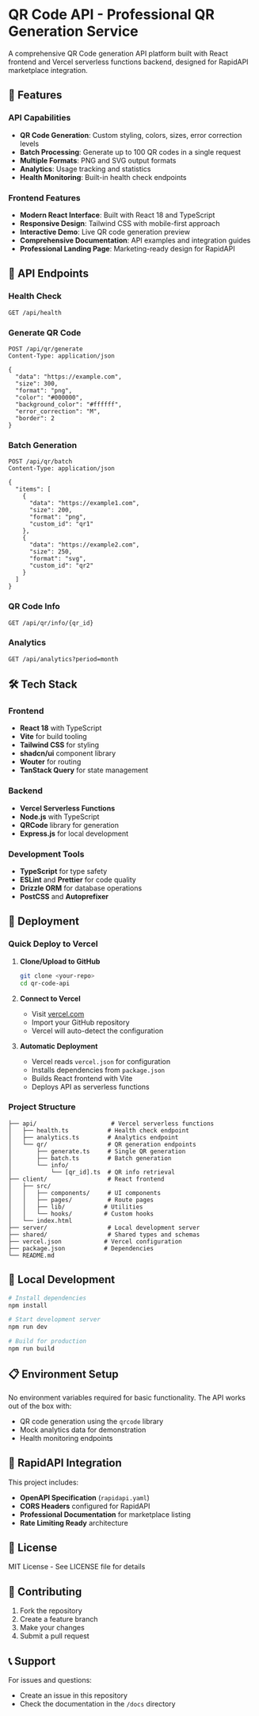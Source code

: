 # QR Code API - Professional QR Generation Service

A comprehensive QR Code generation API platform built with React frontend and Vercel serverless functions backend, designed for RapidAPI marketplace integration.

## 🚀 Features

### API Capabilities
- **QR Code Generation**: Custom styling, colors, sizes, error correction levels
- **Batch Processing**: Generate up to 100 QR codes in a single request
- **Multiple Formats**: PNG and SVG output formats
- **Analytics**: Usage tracking and statistics
- **Health Monitoring**: Built-in health check endpoints

### Frontend Features
- **Modern React Interface**: Built with React 18 and TypeScript
- **Responsive Design**: Tailwind CSS with mobile-first approach
- **Interactive Demo**: Live QR code generation preview
- **Comprehensive Documentation**: API examples and integration guides
- **Professional Landing Page**: Marketing-ready design for RapidAPI

## 📡 API Endpoints

### Health Check
```http
GET /api/health
```

### Generate QR Code
```http
POST /api/qr/generate
Content-Type: application/json

{
  "data": "https://example.com",
  "size": 300,
  "format": "png",
  "color": "#000000",
  "background_color": "#ffffff",
  "error_correction": "M",
  "border": 2
}
```

### Batch Generation
```http
POST /api/qr/batch
Content-Type: application/json

{
  "items": [
    {
      "data": "https://example1.com",
      "size": 200,
      "format": "png",
      "custom_id": "qr1"
    },
    {
      "data": "https://example2.com",
      "size": 250,
      "format": "svg",
      "custom_id": "qr2"
    }
  ]
}
```

### QR Code Info
```http
GET /api/qr/info/{qr_id}
```

### Analytics
```http
GET /api/analytics?period=month
```

## 🛠 Tech Stack

### Frontend
- **React 18** with TypeScript
- **Vite** for build tooling
- **Tailwind CSS** for styling
- **shadcn/ui** component library
- **Wouter** for routing
- **TanStack Query** for state management

### Backend
- **Vercel Serverless Functions**
- **Node.js** with TypeScript
- **QRCode** library for generation
- **Express.js** for local development

### Development Tools
- **TypeScript** for type safety
- **ESLint** and **Prettier** for code quality
- **Drizzle ORM** for database operations
- **PostCSS** and **Autoprefixer**

## 🚀 Deployment

### Quick Deploy to Vercel

1. **Clone/Upload to GitHub**
   ```bash
   git clone <your-repo>
   cd qr-code-api
   ```

2. **Connect to Vercel**
   - Visit [vercel.com](https://vercel.com)
   - Import your GitHub repository
   - Vercel will auto-detect the configuration

3. **Automatic Deployment**
   - Vercel reads `vercel.json` for configuration
   - Installs dependencies from `package.json`
   - Builds React frontend with Vite
   - Deploys API as serverless functions

### Project Structure
```
├── api/                     # Vercel serverless functions
│   ├── health.ts           # Health check endpoint
│   ├── analytics.ts        # Analytics endpoint
│   └── qr/                 # QR generation endpoints
│       ├── generate.ts     # Single QR generation
│       ├── batch.ts        # Batch generation
│       └── info/
│           └── [qr_id].ts  # QR info retrieval
├── client/                 # React frontend
│   ├── src/
│   │   ├── components/     # UI components
│   │   ├── pages/          # Route pages
│   │   ├── lib/           # Utilities
│   │   └── hooks/         # Custom hooks
│   └── index.html
├── server/                 # Local development server
├── shared/                 # Shared types and schemas
├── vercel.json            # Vercel configuration
├── package.json           # Dependencies
└── README.md
```

## 🔧 Local Development

```bash
# Install dependencies
npm install

# Start development server
npm run dev

# Build for production
npm run build
```

## 📋 Environment Setup

No environment variables required for basic functionality. The API works out of the box with:
- QR code generation using the `qrcode` library
- Mock analytics data for demonstration
- Health monitoring endpoints

## 🔗 RapidAPI Integration

This project includes:
- **OpenAPI Specification** (`rapidapi.yaml`)
- **CORS Headers** configured for RapidAPI
- **Professional Documentation** for marketplace listing
- **Rate Limiting Ready** architecture

## 📄 License

MIT License - See LICENSE file for details

## 🤝 Contributing

1. Fork the repository
2. Create a feature branch
3. Make your changes
4. Submit a pull request

## 📞 Support

For issues and questions:
- Create an issue in this repository
- Check the documentation in the `/docs` directory